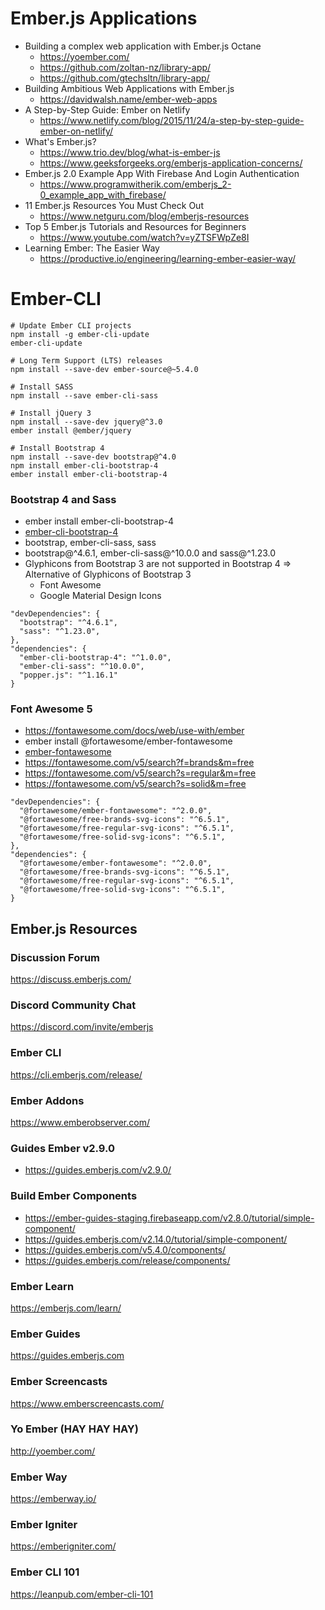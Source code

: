 # Ember.js Applications
+ Building a complex web application with Ember.js Octane
  + https://yoember.com/
  + https://github.com/zoltan-nz/library-app/
  + https://github.com/gtechsltn/library-app/
+ Building Ambitious Web Applications with Ember.js
  + https://davidwalsh.name/ember-web-apps
+ A Step-by-Step Guide: Ember on Netlify
  + https://www.netlify.com/blog/2015/11/24/a-step-by-step-guide-ember-on-netlify/
+ What's Ember.js?
  + https://www.trio.dev/blog/what-is-ember-js
  + https://www.geeksforgeeks.org/emberjs-application-concerns/
+ Ember.js 2.0 Example App With Firebase And Login Authentication
  + https://www.programwitherik.com/emberjs_2-0_example_app_with_firebase/
+ 11 Ember.js Resources You Must Check Out
  + https://www.netguru.com/blog/emberjs-resources
+ Top 5 Ember.js Tutorials and Resources for Beginners
  + https://www.youtube.com/watch?v=yZTSFWpZe8I
+ Learning Ember: The Easier Way
  + https://productive.io/engineering/learning-ember-easier-way/

# Ember-CLI

```
# Update Ember CLI projects
npm install -g ember-cli-update
ember-cli-update

# Long Term Support (LTS) releases
npm install --save-dev ember-source@~5.4.0

# Install SASS
npm install --save ember-cli-sass

# Install jQuery 3
npm install --save-dev jquery@^3.0
ember install @ember/jquery

# Install Bootstrap 4
npm install --save-dev bootstrap@^4.0
npm install ember-cli-bootstrap-4
ember install ember-cli-bootstrap-4
```

### Bootstrap 4 and Sass
+ ember install ember-cli-bootstrap-4
+ [ember-cli-bootstrap-4](https://www.npmjs.com/package/ember-cli-bootstrap-4)
+ bootstrap, ember-cli-sass, sass
+ bootstrap@^4.6.1, ember-cli-sass@^10.0.0 and sass@^1.23.0
+ Glyphicons from Bootstrap 3 are not supported in Bootstrap 4  => Alternative of Glyphicons of Bootstrap 3
  + Font Awesome
  + Google Material Design Icons

```
"devDependencies": {
  "bootstrap": "^4.6.1",
  "sass": "^1.23.0",
},
"dependencies": {
  "ember-cli-bootstrap-4": "^1.0.0",
  "ember-cli-sass": "^10.0.0",
  "popper.js": "^1.16.1"
}
```

### Font Awesome 5
+ https://fontawesome.com/docs/web/use-with/ember
+ ember install @fortawesome/ember-fontawesome
+ [ember-fontawesome](https://github.com/FortAwesome/ember-fontawesome)
+ https://fontawesome.com/v5/search?f=brands&m=free
+ https://fontawesome.com/v5/search?s=regular&m=free
+ https://fontawesome.com/v5/search?s=solid&m=free

```
"devDependencies": {
  "@fortawesome/ember-fontawesome": "^2.0.0",
  "@fortawesome/free-brands-svg-icons": "^6.5.1",
  "@fortawesome/free-regular-svg-icons": "^6.5.1",
  "@fortawesome/free-solid-svg-icons": "^6.5.1",
},
"dependencies": {
  "@fortawesome/ember-fontawesome": "^2.0.0",
  "@fortawesome/free-brands-svg-icons": "^6.5.1",
  "@fortawesome/free-regular-svg-icons": "^6.5.1",
  "@fortawesome/free-solid-svg-icons": "^6.5.1",
}
```

 
## Ember.js Resources

### Discussion Forum
https://discuss.emberjs.com/

### Discord Community Chat
https://discord.com/invite/emberjs

### Ember CLI
https://cli.emberjs.com/release/

### Ember Addons
https://www.emberobserver.com/

### Guides Ember v2.9.0
+ https://guides.emberjs.com/v2.9.0/

### Build Ember Components
+ https://ember-guides-staging.firebaseapp.com/v2.8.0/tutorial/simple-component/
+ https://guides.emberjs.com/v2.14.0/tutorial/simple-component/
+ https://guides.emberjs.com/v5.4.0/components/
+ https://guides.emberjs.com/release/components/

### Ember Learn
https://emberjs.com/learn/
 
### Ember Guides
https://guides.emberjs.com

### Ember Screencasts
https://www.emberscreencasts.com/

### Yo Ember (HAY HAY HAY)
http://yoember.com/

### Ember Way
https://emberway.io/

### Ember Igniter
https://emberigniter.com/

### Ember CLI 101
https://leanpub.com/ember-cli-101
